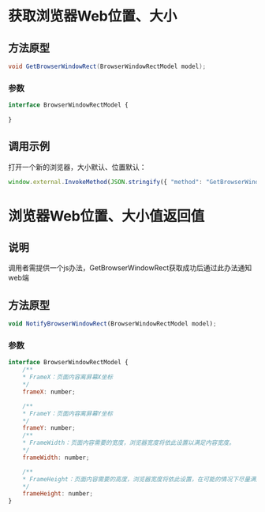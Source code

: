 # 获取浏览器Web位置、大小


## 方法原型

```csharp
void GetBrowserWindowRect(BrowserWindowRectModel model);
```

### 参数

```ts
interface BrowserWindowRectModel {
   
}
```

## 调用示例

打开一个新的浏览器，大小默认、位置默认：

```ts
window.external.InvokeMethod(JSON.stringify({ "method": "GetBrowserWindowRect"}))
```


# 浏览器Web位置、大小值返回值

## 说明
调用者需提供一个js办法，GetBrowserWindowRect获取成功后通过此办法通知web端

## 方法原型

```js
void NotifyBrowserWindowRect(BrowserWindowRectModel model);
```

### 参数

```js
interface BrowserWindowRectModel {
    /**
    * FrameX：页面内容离屏幕X坐标
    */
    frameX: number;

    /**
    * FrameY：页面内容离屏幕Y坐标
    */
    frameY: number;
    /**
    * FrameWidth：页面内容需要的宽度，浏览器宽度将依此设置以满足内容宽度。
    */
    frameWidth: number;

    /**
    * FrameHeight：页面内容需要的高度，浏览器宽度将依此设置，在可能的情况下尽量满足内容高度，不满足会显示滚动条
    */
    frameHeight: number;
}
```